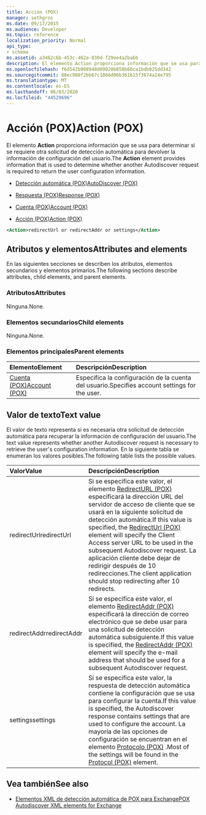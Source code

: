 ```yaml
---
title: Acción (POX)
manager: sethgros
ms.date: 09/17/2015
ms.audience: Developer
ms.topic: reference
localization_priority: Normal
api_type:
- schema
ms.assetid: a3462c6b-453c-462a-830d-f29ee4a2babb
description: El elemento Action proporciona información que se usa para determinar si se requiere otra solicitud de detección automática para devolver la información de configuración del usuario.
ms.openlocfilehash: f6d542b908948d09020b850b60ca1bdb025dd342
ms.sourcegitcommit: 88ec988f2bb67c1866d06b361615f3674a24e795
ms.translationtype: MT
ms.contentlocale: es-ES
ms.lasthandoff: 06/03/2020
ms.locfileid: "44529696"
---
```

# <a name="action-pox"></a><span data-ttu-id="43645-103">Acción (POX)</span><span class="sxs-lookup"><span data-stu-id="43645-103">Action (POX)</span></span>

<span data-ttu-id="43645-104">El elemento **Action** proporciona información que se usa para determinar si se requiere otra solicitud de detección automática para devolver la información de configuración del usuario.</span><span class="sxs-lookup"><span data-stu-id="43645-104">The **Action** element provides information that is used to determine whether another Autodiscover request is required to return the user configuration information.</span></span> 
  
- [<span data-ttu-id="43645-105">Detección automática (POX)</span><span class="sxs-lookup"><span data-stu-id="43645-105">AutoDiscover (POX)</span></span>](autodiscover-pox.md)
  
- [<span data-ttu-id="43645-106">Respuesta (POX)</span><span class="sxs-lookup"><span data-stu-id="43645-106">Response (POX)</span></span>](response-pox.md)
  
- [<span data-ttu-id="43645-107">Cuenta (POX)</span><span class="sxs-lookup"><span data-stu-id="43645-107">Account (POX)</span></span>](account-pox.md)
  
- [<span data-ttu-id="43645-108">Acción (POX)</span><span class="sxs-lookup"><span data-stu-id="43645-108">Action (POX)</span></span>](action-pox.md)
  
```xml
<Action>redirectUrl or redirectAddr or settings</Action>
```

## <a name="attributes-and-elements"></a><span data-ttu-id="43645-109">Atributos y elementos</span><span class="sxs-lookup"><span data-stu-id="43645-109">Attributes and elements</span></span>

<span data-ttu-id="43645-110">En las siguientes secciones se describen los atributos, elementos secundarios y elementos primarios.</span><span class="sxs-lookup"><span data-stu-id="43645-110">The following sections describe attributes, child elements, and parent elements.</span></span>
  
### <a name="attributes"></a><span data-ttu-id="43645-111">Atributos</span><span class="sxs-lookup"><span data-stu-id="43645-111">Attributes</span></span>

<span data-ttu-id="43645-112">Ninguna.</span><span class="sxs-lookup"><span data-stu-id="43645-112">None.</span></span>
  
### <a name="child-elements"></a><span data-ttu-id="43645-113">Elementos secundarios</span><span class="sxs-lookup"><span data-stu-id="43645-113">Child elements</span></span>

<span data-ttu-id="43645-114">Ninguna.</span><span class="sxs-lookup"><span data-stu-id="43645-114">None.</span></span>
  
### <a name="parent-elements"></a><span data-ttu-id="43645-115">Elementos principales</span><span class="sxs-lookup"><span data-stu-id="43645-115">Parent elements</span></span>

|<span data-ttu-id="43645-116">**Elemento**</span><span class="sxs-lookup"><span data-stu-id="43645-116">**Element**</span></span>|<span data-ttu-id="43645-117">**Descripción**</span><span class="sxs-lookup"><span data-stu-id="43645-117">**Description**</span></span>|
|:-----|:-----|
|[<span data-ttu-id="43645-118">Cuenta (POX)</span><span class="sxs-lookup"><span data-stu-id="43645-118">Account (POX)</span></span>](account-pox.md) <br/> |<span data-ttu-id="43645-119">Especifica la configuración de la cuenta del usuario.</span><span class="sxs-lookup"><span data-stu-id="43645-119">Specifies account settings for the user.</span></span>  <br/> |
   
## <a name="text-value"></a><span data-ttu-id="43645-120">Valor de texto</span><span class="sxs-lookup"><span data-stu-id="43645-120">Text value</span></span>

<span data-ttu-id="43645-121">El valor de texto representa si es necesaria otra solicitud de detección automática para recuperar la información de configuración del usuario.</span><span class="sxs-lookup"><span data-stu-id="43645-121">The text value represents whether another Autodiscover request is necessary to retrieve the user's configuration information.</span></span> <span data-ttu-id="43645-122">En la siguiente tabla se enumeran los valores posibles.</span><span class="sxs-lookup"><span data-stu-id="43645-122">The following table lists the possible values.</span></span>
  
|<span data-ttu-id="43645-123">**Valor**</span><span class="sxs-lookup"><span data-stu-id="43645-123">**Value**</span></span>|<span data-ttu-id="43645-124">**Descripción**</span><span class="sxs-lookup"><span data-stu-id="43645-124">**Description**</span></span>|
|:-----|:-----|
|<span data-ttu-id="43645-125">redirectUrl</span><span class="sxs-lookup"><span data-stu-id="43645-125">redirectUrl</span></span>  <br/> |<span data-ttu-id="43645-126">Si se especifica este valor, el elemento [RedirectURL (POX)](redirecturl-pox.md) especificará la dirección URL del servidor de acceso de cliente que se usará en la siguiente solicitud de detección automática.</span><span class="sxs-lookup"><span data-stu-id="43645-126">If this value is specified, the [RedirectUrl (POX)](redirecturl-pox.md) element will specify the Client Access server URL to be used in the subsequent Autodiscover request.</span></span> <span data-ttu-id="43645-127">La aplicación cliente debe dejar de redirigir después de 10 redirecciones.</span><span class="sxs-lookup"><span data-stu-id="43645-127">The client application should stop redirecting after 10 redirects.</span></span>  <br/> |
|<span data-ttu-id="43645-128">redirectAddr</span><span class="sxs-lookup"><span data-stu-id="43645-128">redirectAddr</span></span>  <br/> |<span data-ttu-id="43645-129">Si se especifica este valor, el elemento [RedirectAddr (POX)](redirectaddr-pox.md) especificará la dirección de correo electrónico que se debe usar para una solicitud de detección automática subsiguiente.</span><span class="sxs-lookup"><span data-stu-id="43645-129">If this value is specified, the [RedirectAddr (POX)](redirectaddr-pox.md) element will specify the e-mail address that should be used for a subsequent Autodiscover request.</span></span>  <br/> |
|<span data-ttu-id="43645-130">settings</span><span class="sxs-lookup"><span data-stu-id="43645-130">settings</span></span>  <br/> |<span data-ttu-id="43645-131">Si se especifica este valor, la respuesta de detección automática contiene la configuración que se usa para configurar la cuenta.</span><span class="sxs-lookup"><span data-stu-id="43645-131">If this value is specified, the Autodiscover response contains settings that are used to configure the account.</span></span> <span data-ttu-id="43645-132">La mayoría de las opciones de configuración se encuentran en el elemento [Protocolo (POX)](protocol-pox.md) .</span><span class="sxs-lookup"><span data-stu-id="43645-132">Most of the settings will be found in the [Protocol (POX)](protocol-pox.md) element.</span></span>  <br/> |
   
## <a name="see-also"></a><span data-ttu-id="43645-133">Vea también</span><span class="sxs-lookup"><span data-stu-id="43645-133">See also</span></span>

- [<span data-ttu-id="43645-134">Elementos XML de detección automática de POX para Exchange</span><span class="sxs-lookup"><span data-stu-id="43645-134">POX Autodiscover XML elements for Exchange</span></span>](pox-autodiscover-xml-elements-for-exchange.md)

